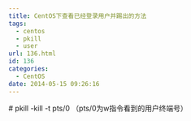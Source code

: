 ```yaml
---
title: CentOS下查看已经登录用户并踢出的方法
tags:
  - centos
  - pkill
  - user
url: 136.html
id: 136
categories:
  - CentOS
date: 2014-05-15 09:26:16
---
```


\# pkill -kill -t pts/0 （pts/0为w指令看到的用户终端号）